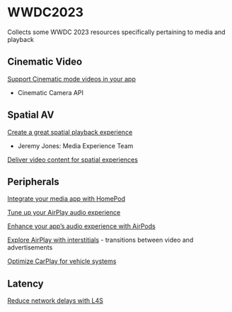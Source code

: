 # WWDC2023
Collects some WWDC 2023 resources specifically pertaining to media and playback

## Cinematic Video

[Support Cinematic mode videos in your app](https://developer.apple.com/videos/play/wwdc2023/10137/)
- Cinematic Camera API

## Spatial AV 

[Create a great spatial playback experience](https://developer.apple.com/videos/play/wwdc2023/10070/)
- Jeremy Jones: Media Experience Team 

[Deliver video content for spatial experiences](https://developer.apple.com/videos/play/wwdc2023/10071/)

## Peripherals

[Integrate your media app with HomePod](https://developer.apple.com/videos/play/wwdc2023/10104/)

[Tune up your AirPlay audio experience](https://developer.apple.com/videos/play/wwdc2023/10238)

[Enhance your app’s audio experience with AirPods](https://developer.apple.com/videos/play/wwdc2023/10233/)

[Explore AirPlay with interstitials](https://developer.apple.com/videos/play/wwdc2023/10275/) - transitions between video and advertisements

[Optimize CarPlay for vehicle systems](https://developer.apple.com/videos/play/wwdc2023/10150/)

## Latency

[Reduce network delays with L4S](https://developer.apple.com/videos/play/wwdc2023/10004/)
